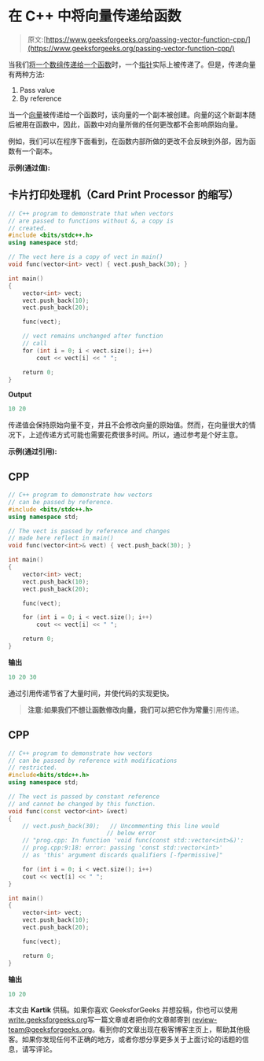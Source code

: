 # 在 C++ 中将向量传递给函数

> 原文:[https://www.geeksforgeeks.org/passing-vector-function-cpp/](https://www.geeksforgeeks.org/passing-vector-function-cpp/)

当我们[将一个数组传递给一个函数](https://www.geeksforgeeks.org/how-arrays-are-passed-to-functions-in-cc/)时，一个[指针](https://www.geeksforgeeks.org/pointers-in-c-and-c-set-1-introduction-arithmetic-and-array/)实际上被传递了。但是，传递向量有两种方法:

1.  Pass value
2.  By reference

当一个[向量](https://www.geeksforgeeks.org/vector-in-cpp-stl/)被传递给一个函数时，该向量的一个副本被创建。向量的这个新副本随后被用在函数中，因此，函数中对向量所做的任何更改都不会影响原始向量。

例如，我们可以在程序下面看到，在函数内部所做的更改不会反映到外部，因为函数有一个副本。

**示例(通过值):**

## 卡片打印处理机（Card Print Processor 的缩写）

```cpp
// C++ program to demonstrate that when vectors
// are passed to functions without &, a copy is
// created.
#include <bits/stdc++.h>
using namespace std;

// The vect here is a copy of vect in main()
void func(vector<int> vect) { vect.push_back(30); }

int main()
{
    vector<int> vect;
    vect.push_back(10);
    vect.push_back(20);

    func(vect);

    // vect remains unchanged after function
    // call
    for (int i = 0; i < vect.size(); i++)
        cout << vect[i] << " ";

    return 0;
}
```

**Output**

```cpp
10 20 
```

传递值会保持原始向量不变，并且不会修改向量的原始值。然而，在向量很大的情况下，上述传递方式可能也需要花费很多时间。所以，通过参考是个好主意。

**示例(通过引用):**

## CPP

```cpp
// C++ program to demonstrate how vectors
// can be passed by reference.
#include <bits/stdc++.h>
using namespace std;

// The vect is passed by reference and changes
// made here reflect in main()
void func(vector<int>& vect) { vect.push_back(30); }

int main()
{
    vector<int> vect;
    vect.push_back(10);
    vect.push_back(20);

    func(vect);

    for (int i = 0; i < vect.size(); i++)
        cout << vect[i] << " ";

    return 0;
}
```

**输出**

```cpp
10 20 30 
```

通过引用传递节省了大量时间，并使代码的实现更快。

> **注意:**如果我们不想让函数修改向量，我们可以把它作为**常量**引用传递。

## CPP

```cpp
// C++ program to demonstrate how vectors 
// can be passed by reference with modifications 
// restricted. 
#include<bits/stdc++.h> 
using namespace std; 

// The vect is passed by constant reference 
// and cannot be changed by this function. 
void func(const vector<int> &vect) 
{ 
    // vect.push_back(30);   // Uncommenting this line would 
                            // below error 
    // "prog.cpp: In function 'void func(const std::vector<int>&)': 
    // prog.cpp:9:18: error: passing 'const std::vector<int>' 
    // as 'this' argument discards qualifiers [-fpermissive]" 

    for (int i = 0; i < vect.size(); i++) 
    cout << vect[i] << " "; 
} 

int main() 
{ 
    vector<int> vect; 
    vect.push_back(10); 
    vect.push_back(20); 

    func(vect); 

    return 0; 
}
```

**输出**

```cpp
10 20 
```

本文由 **Kartik** 供稿。如果你喜欢 GeeksforGeeks 并想投稿，你也可以使用[write.geeksforgeeks.org](http://www.write.geeksforgeeks.org)写一篇文章或者把你的文章邮寄到 review-team@geeksforgeeks.org。看到你的文章出现在极客博客主页上，帮助其他极客。如果你发现任何不正确的地方，或者你想分享更多关于上面讨论的话题的信息，请写评论。